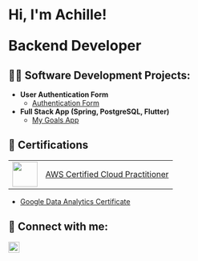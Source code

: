 <h1>Hi, I'm Achille! <br/><p>Backend Developer</p>
<h2>👨‍💻 Software Development Projects:</h2>

- <b>User Authentication Form</b>
  - [Authentication Form](https://github.com/AchilleGrieco/authentication-form)
- <b>Full Stack App (Spring, PostgreSQL, Flutter)</b>
  - [My Goals App](https://github.com/AchilleGrieco/mygoalsapp)


<h2>📝 Certifications</h2>

<table>
    <tr>
        <td align="center">
            <img src="https://i.imgur.com/OKQhnO8.png" style="width: 50px;">
        </td>
        <td align="center">
            <a href="https://www.credly.com/badges/8e0b8f13-df61-4aca-8979-6eba5735f3b2/public_url">AWS Certified Cloud
                Practitioner</a>
        </td>
    </tr>
</table>

- [Google Data Analytics Certificate](https://www.credly.com/badges/12890b63-f0bf-420c-aaa5-d9322048bedd/public_url)

<h2>🤝 Connect with me:</h2>

[<img align="left" alt="AchilleGrieco | LinkedIn" width="22px" src="https://cdn.jsdelivr.net/npm/simple-icons@v3/icons/linkedin.svg" />][linkedin]

[linkedin]: https://www.linkedin.com/in/achille-giulio-grieco/

<!--
**AchilleGrieco/AchilleGrieco** is a ✨ _special_ ✨ repository because its `README.md` (this file) appears on your GitHub profile.

Here are some ideas to get you started:

- 🔭 I’m currently working on ...
- 🌱 I’m currently learning ...
- 👯 I’m looking to collaborate on ...
- 🤔 I’m looking for help with ...
- 💬 Ask me about ...
- 📫 How to reach me: ...
- 😄 Pronouns: ...
- ⚡ Fun fact: ...
-->
